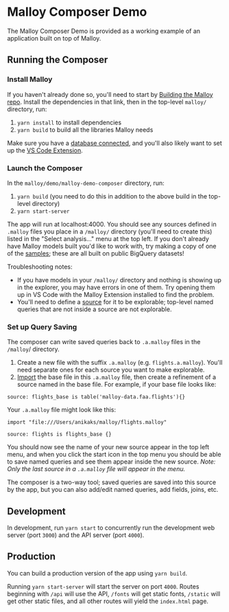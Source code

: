 # Malloy Composer Demo

The Malloy Composer Demo is provided as a working example of an application built on top of Malloy. 

## Running the Composer

### Install Malloy
If you haven't already done so, you'll need to start by [Building the Malloy repo](https://github.com/looker-open-source/malloy/blob/main/developing.md). Install the dependencies in that link, then in the top-level `malloy/` directory, run:
1. `yarn install` to install dependencies
2. `yarn build` to build all the libraries Malloy needs

Make sure you have a [database connected](https://looker-open-source.github.io/malloy/documentation/connection_instructions.html), and you'll also likely want to set up the [VS Code Extension](https://github.com/looker-open-source/malloy#installing-the-extension).

### Launch the Composer

In the `malloy/demo/malloy-demo-composer` directory, run:
1. `yarn build` (you need to do this in addition to the above build in the top-level directory)
2. `yarn start-server`

The app will run at localhost:4000. You should see any sources defined in `.malloy` files you place in a `/malloy/` directory (you'll need to create this) listed in the "Select analysis..." menu at the top left. If you don't already have Malloy models built you'd like to work with, try making a copy of one of the [samples](https://github.com/looker-open-source/malloy/tree/main/samples); these are all built on public BigQuery datasets!

Troubleshooting notes: 
- If you have models in your `/malloy/` directory and nothing is showing up in the explorer, you may have errors in one of them. Try opening them up in VS Code with the Malloy Extension installed to find the problem.
- You'll need to define a [source](https://looker-open-source.github.io/malloy/documentation/language/source.html) for it to be explorable; top-level named queries that are not inside a source are not explorable.

### Set up Query Saving
The composer can write saved queries back to `.a.malloy` files in the `/malloy`/ directory.
1. Create a new file with the suffix `.a.malloy` (e.g. `flights.a.malloy`). You'll need separate ones for each source you want to make explorable.
2. [Import](https://looker-open-source.github.io/malloy/documentation/language/imports.html) the base file in this `.a.malloy` file, then create a refinement of a source named in the base file. For example, if your base file looks like:

```malloy
source: flights_base is table('malloy-data.faa.flights'){}
```
Your `.a.malloy` file might look like this:
```
import "file:///Users/anikaks/malloy/flights.malloy"

source: flights is flights_base {}
```
You should now see the name of your new source appear in the top left menu, and when you click the start icon in the top menu you should be able to save named queries and see them appear inside the new source. _Note: Only the last source in a `.a.malloy` file will appear in the menu._

The composer is a two-way tool; saved queries are saved into this source by the app, but you can also add/edit named queries, add fields, joins, etc. 

## Development

In development, run `yarn start` to concurrently run the development web server (port `3000`) and the API server (port `4000`).

## Production

You can build a production version of the app using `yarn build`.

Running `yarn start-server` will start the server on port `4000`. Routes beginning with `/api` will use the API, `/fonts` will get static fonts, `/static` will get other static files, and all other routes will yield the `index.html` page.
